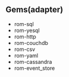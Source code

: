 
## Gems(adapter)

* rom-sql
* rom-yesql
* rom-http
* rom-couchdb
* rom-csv
* rom-yaml
* rom-cassandra
* rom-event_store
